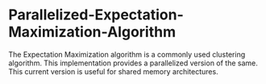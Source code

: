 # Parallelized-Expectation-Maximization-Algorithm
The Expectation Maximization algorithm is a commonly used clustering algorithm. This implementation provides a parallelized version of the same.
This current version is useful for shared memory architectures.
